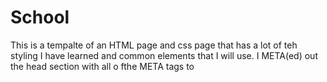 # School
This is a tempalte of an HTML page and css page that has a lot of teh styling I have learned and common elements that I will use.
I META(ed) out the head section with all o fthe META tags to 
